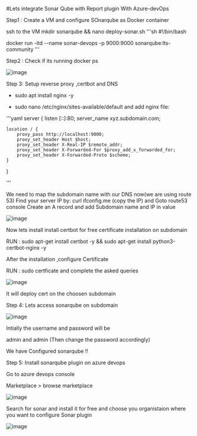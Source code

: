 #Lets integrate Sonar Qube with Report plugin With Azure-devOps


Step1 :
Create a VM and configure SOnarqube as Docker container 

ssh to the VM
mkdir sonarqube && nano deploy-sonar.sh
'''sh
#!/bin/bash

docker run -itd --name sonar-devops -p 9000:9000 sonarqube:lts-community
'''

Step2 :  Check if its running
docker ps

![image](https://github.com/user-attachments/assets/1f3da6a2-a07d-4b47-800c-a2801e96a970)

Step 3: 
Setup reverse proxy ,certbot and DNS

- sudo apt install nginx -y
  
- sudo nano /etc/nginx/sites-available/default  and add nginx file:
  
'''yaml
server {
       listen [::]:80;
       server_name xyz.subdomain.com;

    location / {
        proxy_pass http://localhost:9000;
        proxy_set_header Host $host;
        proxy_set_header X-Real-IP $remote_addr;
        proxy_set_header X-Forwarded-For $proxy_add_x_forwarded_for;
        proxy_set_header X-Forwarded-Proto $scheme;
    }
}


'''

We need to map the subdomain name with our DNS now(we are using route 53)
Find your server IP by: 
curl ifconfig.me (copy the IP) and Goto route53 console
Create an A record and add Subdomain name and IP in value


![image](https://github.com/user-attachments/assets/a1287c96-6564-4b6f-bfc4-cb6de60554da)


Now lets install install certbot for free certificate installation on subdomain

RUN :
sudo apt-get install certbot -y &&  sudo apt-get install python3-certbot-nginx -y

After the installation ,configure Certificate 

RUN : sudo certficate and complete the asked queries

![image](https://github.com/user-attachments/assets/5264fdfb-8ad6-4974-83d3-0112413b80a8)

It will deploy cert on the choosen subdomain

Step 4: 
Lets access sonarqube on subdomain

![image](https://github.com/user-attachments/assets/609cc985-6b17-4bc5-9642-36f365c58df5)

Intially the username and password will be

admin and admin
(Then change the password accordingly)

We have Configured sonarqube !!


Step 5:
Install sonarqube plugin on azure devops

Go to azure devops console 

Marketplace > browse marketplace

![image](https://github.com/user-attachments/assets/390df439-ef74-4633-9ffd-60fba34d6229)


Search for sonar and install it for free and choose you organistaion where you want to configure Sonar plugin

![image](https://github.com/user-attachments/assets/8a9d1ef7-240c-47b3-aabf-d2ce7e973424)

